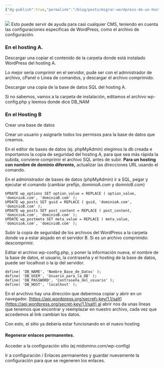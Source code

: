 ```yaml
---
{"dg-publish":true,"permalink":"/blog/posts/migrar-wordpress-de-un-hosting-a-otro/","dgPassFrontmatter":true}
---
```


![](../fetched_images\migracion-de-wordpres.png)
Esto puede servir de ayuda para casi cualquier CMS, teniendo en cuenta las
  configuraciones específicas de WordPress, como el archivo de configuración.
### En el hosting A.

  Descargar una copiar el contenido de la carpeta donde está instalado WordPress
  del hosting A.

 Lo mejor sería comprimir en el servidor, pude ser con el admnistrador de archivo, cPanel o Linea de comandos, y descargar el archivo comprimido.

  Descargar una copia de la base de datos SQL del hosting A.

  Si no sabemos, vamos a la carpeta de instalación, editamos el archivo
  wp\-config.php y leemos donde dice DB\_NAM
### En el Hosting B
Crear una base de datos

  Crear un usuario y asignarle todos los permisos para la base de datos que
  creamos.

  En el editor de bases de datos \(ej. phpMyAdmin\) elegimos la db creada e
  importamos la copia de seguridad del hosting A, para que sea más rápida la
  subida, conviene comprimir el archivo SQL antes de subir.
**Para un hosting con nombre de dominio diferente,** actualizar las
  direcciones URL usando el comando.

  En el administrador de bases de datos \(phpMyAdmin\) ir a SQL, pegar y ejecutar
  el comando
\(cambiar prefijo, dominioA.com y domnioB.com\)
```
UPDATE wp_options SET option_value = REPLACE ( option_value, 'dominioA.com', 'dominioB.com' ); 
UPDATE wp_posts SET guid = REPLACE ( guid, 'dominioA.com', 'dominioB.com' ); 
UPDATE wp_posts SET post_content = REPLACE ( post_content, 'dominioA.com', 'dominioB.com' ); 
UPDATE wp_postmeta SET meta_value = REPLACE ( meta_value, 'dominioA.com', 'dominioB.com' );
```

  Subir la copia de seguridad de los archivos del WordPress a la carpeta donde
  va a estar alojado en el servidor B. Si es un archivo comprimido:
  descomprimir.

  Editar el archivo wp\-config.php, y poner la información nueva, el nombre de la
  base de datos, el usuario, la contraseña y el hosting de la base de datos,
  puede ser localhost o la ip del servidor.
```
define( 'DB_NAME', 'Nombre_Base_de_Datos' );
define( 'DB_USER', 'Usuario_para_la_DB' );
define( 'DB_PASSWORD', 'Contraseña_del_usuario' );
define( 'DB_HOST', 'localhost' );
```

  En el arvchivo hay una dirección que debermoa copiar y abrir en un navegador. 
    [https://api.wordpress.org/secret\-key/1.1/salt](https://api.wordpress.org/secret-key/1.1/salt) al abrir nos da unas líneas que tenemos que encontrar y reemplazar en nuestro archivo, cada vez que accedemos al link cambian los datos. 

  Con esto, el sitio ya debería estar funcionando en el nuevo hosting
#### Regenerar enlaces permanentes.

  Acceder a la configuración sitio \(ej midomino.com/wp\-config\)

  Ir a configuración / Enlaces permanentes y guardar nuevamente la configuración
  para que se regeneren los enlaces.

